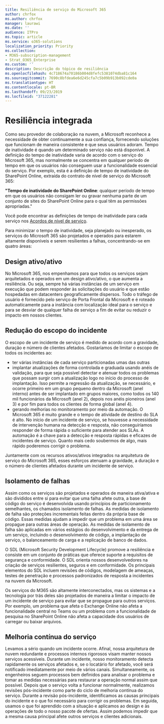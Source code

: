 ```yaml
---
title: Resiliência de serviço do Microsoft 365
author: chrfox
ms.author: chrfox
manager: laurawi
ms.date: ''
audience: ITPro
ms.topic: article
ms.service: o365-solutions
localization_priority: Priority
ms.collection:
- M365-subscription-management
- Strat_O365_Enterprise
ms.custom: ''
description: Descrição do tópico de resiliência
ms.openlocfilehash: 4c718674a70186b004d8fefc5381074dba81c164
ms.sourcegitcommit: 7690c8bfdea6e6d245cfa7c5b09b913b092cde0a
ms.translationtype: HT
ms.contentlocale: pt-BR
ms.lasthandoff: 09/23/2019
ms.locfileid: "37122281"
---
```

# <a name="built-in-resiliency"></a>Resiliência integrada

Como seu provedor de colaboração na nuvem, a Microsoft reconhece a necessidade de obter continuamente a sua confiança, fornecendo soluções que funcionam de maneira consistente e que seus usuários adoram. Tempo de inatividade é quando um determinado serviço não está disponível. A definição do tempo de inatividade varia de acordo com o serviço do Microsoft 365, mas normalmente se concentra em qualquer período de tempo em que os usuários não conseguem usar a funcionalidade essencial do serviço. Por exemplo, esta é a definição de tempo de inatividade do SharePoint Online, extraída do contrato de nível de serviço do Microsoft 365:

**"Tempo de inatividade do SharePoint Online**: qualquer período de tempo em que os usuários não consigam ler ou gravar nenhuma parte de um conjunto de sites do SharePoint Online para o qual têm as permissões apropriadas."

Você pode encontrar as definições de tempo de inatividade para cada serviço nos [Acordos de nível de serviço](http://www.microsoftvolumelicensing.com/DocumentSearch.aspx?Mode=3&DocumentTypeId=37).

Para minimizar o tempo de inatividade, seja planejado ou inesperado, os serviços do Microsoft 365 são projetados e operados para estarem altamente disponíveis e serem resilientes a falhas, concentrando-se em quatro áreas:

## <a name="activeactive-design"></a>Design ativo/ativo

No Microsoft 365, nos empenhamos para que todos os serviços sejam arquitetados e operados em um design ativo/ativo, o que aumenta a resiliência. Ou seja, sempre há várias instâncias de um serviço em execução que podem responder às solicitações do usuário e que estão hospedadas em datacenters geograficamente dispersos. Todo o tráfego de usuário é fornecido pelo serviço de Porta Frontal da Microsoft e é roteado automaticamente para a instância com localização ideal para o serviço e para se desviar de qualquer falha de serviço a fim de evitar ou reduzir o impacto em nossos clientes.

## <a name="reduce-incident-scope"></a>Redução do escopo do incidente

O escopo de um incidente de serviço é medido de acordo com a gravidade, duração e número de clientes afetados. Gostaríamos de limitar o escopo de todos os incidentes ao:

- ter várias instâncias de cada serviço particionadas umas das outras
- implantar atualizações de forma controlada e graduada usando anéis de validação, para que seja possível detectar e atenuar todos os problemas que possam surgir com a atualização logo no início do processo de implantação. Isso permite a regressão da atualização, se necessário, e ocorre primeiro em um grupo pequeno dentro da Microsoft (anel interno) antes de ser implantado em grupos maiores, como todos os 140 mil funcionários da Microsoft (anel 2), depois nos anéis pioneiros (anel 3) e por fim para todos os clientes de forma global (anel 4).
- gerando melhorias no monitoramento por meio da automação. O Microsoft 365 é muito grande e o tempo de atividade de destino do SLA é alto. No início de um incidente de serviço, se houvesse a necessidade de intervenção humana na detecção e resposta, não conseguiríamos responder de forma rápida o suficiente para atender aos SLAs. A automação é a chave para a detecção e resposta rápidas e eficazes de incidentes de serviço. Quanto mais cedo soubermos de algo, mais rápido poderemos corrigir o problema.

Juntamente com os recursos ativos/ativos integrados na arquitetura de serviço do Microsoft 365, esses esforços atenuam a gravidade, a duração e o número de clientes afetados durante um incidente de serviço.  

## <a name="fault-isolation"></a>Isolamento de falhas

Assim como os serviços são projetados e operados de maneira ativa/ativa e são divididos entre si para evitar que uma falha afete outra, a base de código do serviço é desenvolvida usando princípios de particionamento semelhantes, os chamados isolamento de falhas. As medidas de isolamento de falha são proteções incrementais feitas dentro da própria base de código. Essas medidas ajudam a impedir que um problema em uma área se propague para outras áreas de operação.
As medidas de isolamento de falha são aplicadas em vários estágios do desenvolvimento e da entrega de um serviço, incluindo o desenvolvimento de código, a implantação de serviço, o balanceamento de carga e a replicação de banco de dados.

O SDL (Microsoft Security Development Lifecycle) promove a resiliência e consiste em um conjunto de práticas que oferece suporte a requisitos de segurança e conformidade. O SDL orienta nossos desenvolvedores na criação de serviços resilientes, seguros e em conformidade. Os principais elementos do SDL incluem revisões de códigos, modelagem de ameaças, testes de penetração e processos padronizados de resposta a incidentes na nuvem da Microsoft.

Os serviços do M365 são altamente interconectados, mas os sistemas e a tecnologia por trás deles são projetados de maneira a limitar o impacto de um incidente de serviço para evitar que se propague para outros serviços. Por exemplo, um problema que afeta o Exchange Online não afeta a funcionalidade central no Teams ou um problema com a funcionalidade de pesquisa no SharePoint Online não afeta a capacidade dos usuários de carregar ou baixar arquivos.

## <a name="continuous-service-improvement"></a>Melhoria contínua do serviço

Levamos a sério quando um incidente ocorre. Afinal, nossa arquitetura de nuvem redundante e processos internos rigorosos visam manter nossos serviços acessíveis. Durante um incidente, nosso monitoramento detecta rapidamente os serviços afetados e, se o locatário for afetado, você será notificado imediatamente por meio de vários canais. Simultaneamente, os engenheiros seguem processos bem definidos para analisar o problema e tomar as medidas necessárias para restaurar a operação normal assim que possível. Depois que o serviço volta a funcionar normalmente, realizamos revisões pós-incidente como parte do ciclo de melhoria contínua do serviço. Durante a revisão pós-incidente, identificamos as causas principais do incidente e o que foi necessário para corrigir os problemas. Em seguida, usamos o que foi aprendido com a situação e aplicamos ao design e às operações de todo o nosso pacote de ofertas. Assim podemos impedir que a mesma causa principal afete outros serviços e clientes adicionais.
